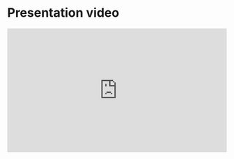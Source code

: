 <h1> Presentation video </h1>
<div style="width:100%;height:0;padding-bottom:56.25%;position:relative">
<iframe width="1920" height="1080" src="https://www.youtube.com/embed/_EBhQk6f7Ow?vq=hd1080" frameborder="0" allowfullscreen style="position: absolute;width:100%; height:100%"></iframe>
</div>
